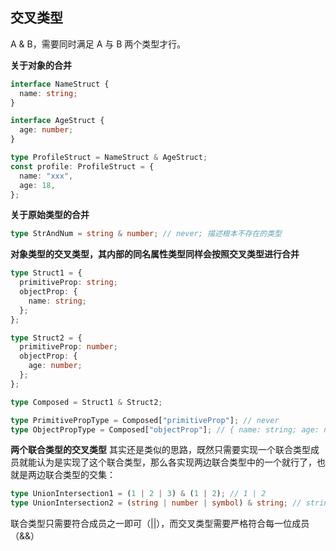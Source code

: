 ## 交叉类型

A & B，需要同时满足 A 与 B 两个类型才行。

**关于对象的合并**

```ts
interface NameStruct {
  name: string;
}

interface AgeStruct {
  age: number;
}

type ProfileStruct = NameStruct & AgeStruct;
const profile: ProfileStruct = {
  name: "xxx",
  age: 18,
};
```

**关于原始类型的合并**

```ts
type StrAndNum = string & number; // never; 描述根本不存在的类型
```

**对象类型的交叉类型，其内部的同名属性类型同样会按照交叉类型进行合并**

```ts
type Struct1 = {
  primitiveProp: string;
  objectProp: {
    name: string;
  };
};

type Struct2 = {
  primitiveProp: number;
  objectProp: {
    age: number;
  };
};

type Composed = Struct1 & Struct2;

type PrimitivePropType = Composed["primitiveProp"]; // never
type ObjectPropType = Composed["objectProp"]; // { name: string; age: number; }
```

**两个联合类型的交叉类型**
其实还是类似的思路，既然只需要实现一个联合类型成员就能认为是实现了这个联合类型，那么各实现两边联合类型中的一个就行了，也就是两边联合类型的交集：

```ts
type UnionIntersection1 = (1 | 2 | 3) & (1 | 2); // 1 | 2
type UnionIntersection2 = (string | number | symbol) & string; // string
```

联合类型只需要符合成员之一即可（||），而交叉类型需要严格符合每一位成员（&&）
